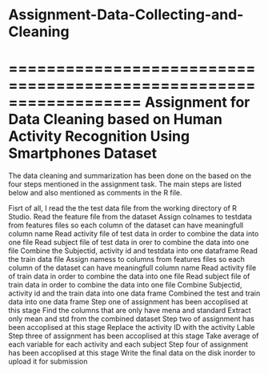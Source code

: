 # Assignment-Data-Collecting-and-Cleaning

==================================================================
Assignment for Data Cleaning based on Human Activity Recognition Using Smartphones Dataset
==================================================================

The data cleaning and summarization has been done on the based on the four steps mentioned in the assignment task. The main steps are listed below and also mentioned as comments in the R file.

Fisrt of all, I read the the test data file from the working directory of R Studio.
Read the feature file from the dataset
Assign colnames to testdata from features files so each column of the dataset can have meaningfull column name
Read activity file of test data in order to combine the data into one file
Read subject file of test data in orer to combine the data into one file
Combine the Subjectid, activity id and testdata into one dataframe 
Read the train data file
Assign namess to columns from features files so each column of the dataset can have meaningfull column name
Read activity file of train data in order to combine the data into one file
Read subject file of train data in order to combine the data into one file
Combine Subjectid, activity id and the train data into one data frame
Combined the test and train data into one data frame
Step one of assignment has been accoplised at this stage
Find the columns that are only have mena and standard
Extract only mean and std from the combined dataset
Step two of assignment has been accoplised at this stage
Replace the activity ID with the activity Lable
Step three of assignment has been accoplised at this stage
Take average of each variable for each activity and each subject
Step four of assignment has been accoplised at this stage
Write the final data on the disk inorder to upload it for submission
